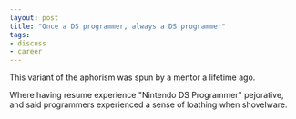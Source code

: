 ```yaml
---
layout: post
title: "Once a DS programmer, always a DS programmer"
tags:
- discuss
- career
---
```


This variant of the aphorism was spun by a mentor a lifetime ago.

Where having resume experience "Nintendo DS Programmer" pejorative, and said programmers experienced a sense of loathing when shovelware.